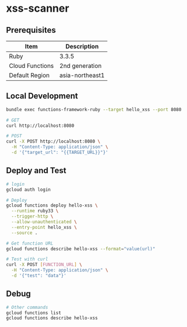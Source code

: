 # xss-scanner

## Prerequisites
| Item | Description |
| ----- | ----- |
| Ruby | 3.3.5 |
| Cloud Functions | 2nd generation |
| Default Region | asia-northeast1 |

## Local Development
```bash
bundle exec functions-framework-ruby --target hello_xss --port 8080

# GET
curl http://localhost:8080

# POST
curl -X POST http://localhost:8080 \
  -H "Content-Type: application/json" \
  -d '{"target_url": "{{TARGET_URL}}"}'
```

## Deploy and Test

```bash
# login
gcloud auth login

# Deploy
gcloud functions deploy hello-xss \
  --runtime ruby33 \
  --trigger-http \
  --allow-unauthenticated \
  --entry-point hello_xss \
  --source .

# Get function URL
gcloud functions describe hello-xss --format="value(url)"
```
```bash
# Test with curl
curl -X POST [FUNCTION_URL] \
  -H "Content-Type: application/json" \
  -d '{"test": "data"}'
```

## Debug
```bash
# Other commands
gcloud functions list
gcloud functions describe hello-xss
```